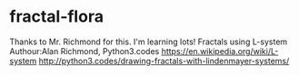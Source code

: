# fractal-flora
 Thanks to Mr. Richmond for this.  I'm learning lots!
  Fractals using L-system
  Authour:Alan Richmond, Python3.codes
  https://en.wikipedia.org/wiki/L-system
http://python3.codes/drawing-fractals-with-lindenmayer-systems/
